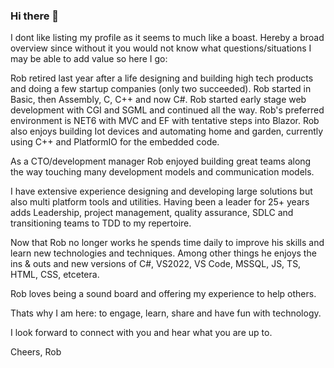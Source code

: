### Hi there 👋

I dont like listing my profile as it seems to much like a boast. Hereby a broad overview since without it you would not know what questions/situations I may be able to add value so here I go:

Rob retired last year after a life designing and building high tech products and doing a few startup companies (only two succeeded). Rob started in Basic, then Assembly, C, C++ and now C#. Rob started early stage web development with CGI and SGML and continued all the way. Rob's preferred environment is NET6 with MVC and EF with tentative steps into Blazor. Rob also enjoys building Iot devices and automating home and garden, currently using C++ and PlatformIO for the embedded code.

As a CTO/development manager Rob enjoyed building great teams along the way touching many development models and communication models.

I have extensive experience designing and developing large solutions but also multi platform tools and utilities. Having been a leader for 25+ years adds Leadership, project management, quality assurance, SDLC and transitioning teams to TDD to my repertoire.

Now that Rob no longer works he spends time daily to improve his skills and learn new technologies and techniques. Among other things he enjoys the ins & outs and new versions of C#, VS2022, VS Code, MSSQL, JS, TS, HTML, CSS, etcetera.

Rob loves being a sound board and offering my experience to help others.

Thats why I am here: to engage, learn, share and have fun with technology.

I look forward to connect with you and hear what you are up to.

Cheers,
Rob

<!--
**RobDeVoer/RobDeVoer** is a ✨ _special_ ✨ repository because its `README.md` (this file) appears on your GitHub profile.

Here are some ideas to get you started:

- 🔭 I’m currently working on ...
- 🌱 I’m currently learning ...
- 👯 I’m looking to collaborate on ...
- 🤔 I’m looking for help with ...
- 💬 Ask me about ...
- 📫 How to reach me: ...
- 😄 Pronouns: ...
- ⚡ Fun fact: ...
-->

